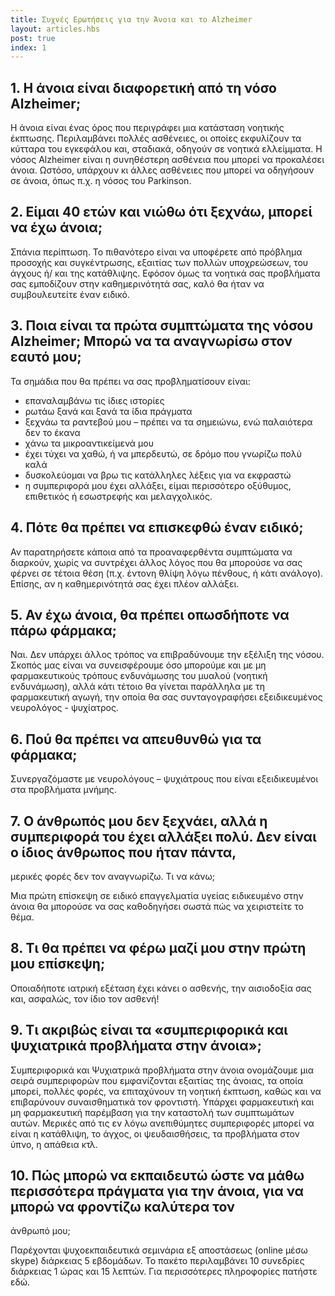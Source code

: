 ```yaml
---
title: Συχνές Ερωτήσεις για την Άνοια και το Alzheimer
layout: articles.hbs
post: true
index: 1
---
```


## 1. Η άνοια είναι διαφορετική από τη νόσο Alzheimer;

Η άνοια είναι ένας όρος που περιγράφει μια κατάσταση νοητικής έκπτωσης. Περιλαμβάνει πολλές ασθένειες, οι οποίες
εκφυλίζουν τα κύτταρα του εγκεφάλου και, σταδιακά, οδηγούν σε νοητικά ελλείμματα. Η νόσος Alzheimer είναι η συνηθέστερη
ασθένεια που μπορεί να προκαλέσει άνοια. Ωστόσο, υπάρχουν κι άλλες ασθένειες που μπορεί να οδηγήσουν σε άνοια, όπως π.χ.
η νόσος του Parkinson.

## 2. Είμαι 40 ετών και νιώθω ότι ξεχνάω, μπορεί να έχω άνοια;

Σπάνια περίπτωση. Το πιθανότερο είναι να υποφέρετε από πρόβλημα προσοχής και συγκέντρωσης, εξαιτίας των πολλών
υποχρεώσεων, του άγχους ή/ και της κατάθλιψης. Εφόσον όμως τα νοητικά σας προβλήματα σας εμποδίζουν στην καθημερινότητά
σας, καλό θα ήταν να συμβουλευτείτε έναν ειδικό.

## 3. Ποια είναι τα πρώτα συμπτώματα της νόσου Alzheimer; Μπορώ να τα αναγνωρίσω στον εαυτό μου;

Τα σημάδια που θα πρέπει να σας προβληματίσουν είναι:

* επαναλαμβάνω τις ίδιες ιστορίες
* ρωτάω ξανά και ξανά τα ίδια πράγματα
* ξεχνάω τα ραντεβού μου – πρέπει να τα σημειώνω, ενώ παλαιότερα δεν το έκανα
* χάνω τα μικροαντικείμενά μου
* έχει τύχει να χαθώ, ή να μπερδευτώ, σε δρόμο που γνωρίζω πολύ καλά
* δυσκολεύομαι να βρω τις κατάλληλες λέξεις για να εκφραστώ
* η συμπεριφορά μου έχει αλλάξει, είμαι περισσότερο οξύθυμος, επιθετικός ή εσωστρεφής και μελαγχολικός.

## 4. Πότε θα πρέπει να επισκεφθώ έναν ειδικό;

Αν παρατηρήσετε κάποια από τα προαναφερθέντα συμπτώματα να διαρκούν, χωρίς να συντρέχει άλλος λόγος που θα μπορούσε να
σας φέρνει σε τέτοια θέση (π.χ. έντονη θλίψη λόγω πένθους, ή κάτι ανάλογο). Επίσης, αν η καθημερινότητά σας έχει πλέον
αλλάξει.

## 5. Αν έχω άνοια, θα πρέπει οπωσδήποτε να πάρω φάρμακα;

Ναι. Δεν υπάρχει άλλος τρόπος να επιβραδύνουμε την εξέλιξη της νόσου. Σκοπός μας είναι να συνεισφέρουμε όσο μπορούμε και
με μη φαρμακευτικούς τρόπους ενδυνάμωσης του μυαλού (νοητική ενδυνάμωση), αλλά κάτι τέτοιο θα γίνεται παράλληλα με τη
φαρμακευτική αγωγή, την οποία θα σας συνταγογραφήσει εξειδικευμένος νευρολόγος - ψυχίατρος.

## 6. Πού θα πρέπει να απευθυνθώ για τα φάρμακα;

Συνεργαζόμαστε με νευρολόγους – ψυχιάτρους που είναι εξειδικευμένοι στα προβλήματα μνήμης.

## 7. Ο άνθρωπός μου δεν ξεχνάει, αλλά η συμπεριφορά του έχει αλλάξει πολύ. Δεν είναι ο ίδιος άνθρωπος που ήταν πάντα,
μερικές φορές δεν τον αναγνωρίζω. Τι να κάνω;

Μια πρώτη επίσκεψη σε ειδικό επαγγελματία υγείας ειδικευμένο στην άνοια θα μπορούσε να σας καθοδηγήσει σωστά πώς να
χειριστείτε το θέμα.

## 8. Τι θα πρέπει να φέρω μαζί μου στην πρώτη μου επίσκεψη;

Οποιαδήποτε ιατρική εξέταση έχει κάνει ο ασθενής, την αισιοδοξία σας και, ασφαλώς, τον ίδιο τον ασθενή!

## 9. Τι ακριβώς είναι τα «συμπεριφορικά και ψυχιατρικά προβλήματα στην άνοια»;

Συμπεριφορικά και Ψυχιατρικά προβλήματα στην άνοια ονομάζουμε μια σειρά συμπεριφορών που εμφανίζονται εξαιτίας της
άνοιας, τα οποία μπορεί, πολλές φορές, να επιταχύνουν τη νοητική έκπτωση, καθώς και να επιβαρύνουν συναισθηματικά τον
φροντιστή. Υπάρχει φαρμακευτική και μη φαρμακευτική παρέμβαση για την καταστολή των συμπτωμάτων αυτών. Μερικές από τις
εν λόγω ανεπιθύμητες συμπεριφορές μπορεί να είναι η κατάθλιψη, το άγχος, οι ψευδαισθήσεις, τα προβλήματα στον ύπνο, η
απάθεια κτλ.

## 10. Πώς μπορώ να εκπαιδευτώ ώστε να μάθω περισσότερα πράγματα για την άνοια, για να μπορώ να φροντίζω καλύτερα τον
άνθρωπό μου;

Παρέχονται ψυχοεκπαιδευτικά σεμινάρια εξ αποστάσεως (online μέσω skype) διάρκειας 5 εβδομάδων. Το πακέτο περιλαμβάνει 10
συνεδρίες διάρκειας 1 ώρας και 15 λεπτών. Για περισσότερες πληροφορίες πατήστε εδώ.